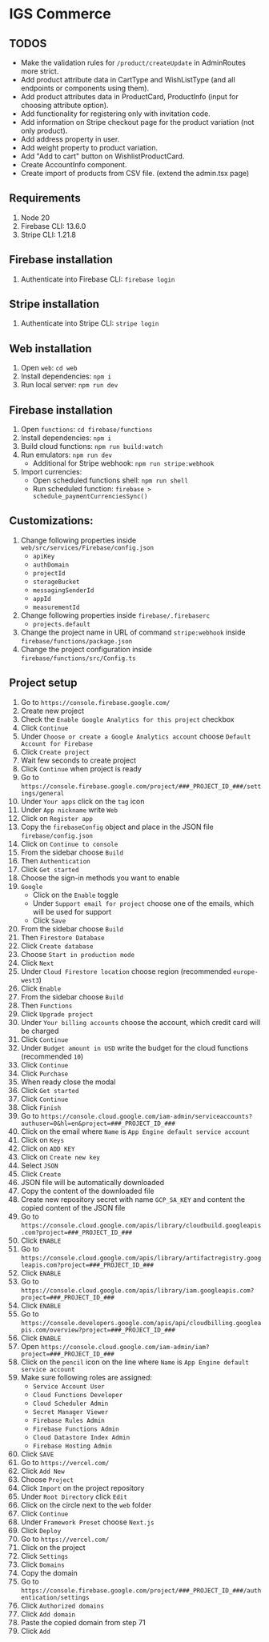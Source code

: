 # IGS Commerce

## TODOS
- Make the validation rules for `/product/createUpdate` in AdminRoutes more strict.
- Add product attribute data in CartType and WishListType (and all endpoints or components using them).
- Add product attributes data in ProductCard, ProductInfo (input for choosing attribute option).
- Add functionality for registering only with invitation code.
- Add information on Stripe checkout page for the product variation (not only product).
- Add address property in user.
- Add weight property to product variation.
- Add "Add to cart" button on WishlistProductCard.
- Create AccountInfo component.
- Create import of products from CSV file. (extend the admin.tsx page)

## Requirements
1. Node 20
2. Firebase CLI: 13.6.0
3. Stripe CLI: 1.21.8

## Firebase installation
1. Authenticate into Firebase CLI: `firebase login`

## Stripe installation
1. Authenticate into Stripe CLI: `stripe login`

## Web installation
1. Open `web`: `cd web`
2. Install dependencies: `npm i`
3. Run local server: `npm run dev`

## Firebase installation
1. Open `functions`: `cd firebase/functions`
2. Install dependencies: `npm i`
3. Build cloud functions: `npm run build:watch`
4. Run emulators: `npm run dev`
   - Additional for Stripe webhook: `npm run stripe:webhook`
5. Import currencies:
   - Open scheduled functions shell: `npm run shell`
   - Run scheduled function: `firebase > schedule_paymentCurrenciesSync()`

## Customizations:
1. Change following properties inside `web/src/services/Firebase/config.json`
   - `apiKey`
   - `authDomain`
   - `projectId`
   - `storageBucket`
   - `messagingSenderId`
   - `appId`
   - `measurementId`
2. Change following properties inside `firebase/.firebaserc`
   - `projects.default`
3. Change the project name in URL of command `stripe:webhook` inside `firebase/functions/package.json`
4. Change the project configuration inside `firebase/functions/src/Config.ts`

## Project setup
1. Go to `https://console.firebase.google.com/`
2. Create new project
3. Check the `Enable Google Analytics for this project` checkbox
4. Click `Continue`
5. Under `Choose or create a Google Analytics account` choose `Default Account for Firebase`
6. Click `Create project`
7. Wait few seconds to create project
8. Click `Continue` when project is ready
9. Go to `https://console.firebase.google.com/project/###_PROJECT_ID_###/settings/general`
10. Under `Your apps` click on the `tag` icon
11. Under `App nickname` write `Web`
12. Click on `Register app`
13. Copy the `firebaseConfig` object and place in the JSON file `firebase/config.json`
14. Click on `Continue to console`
15. From the sidebar choose `Build`
16. Then `Authentication`
17. Click `Get started`
18. Choose the sign-in methods you want to enable
19. `Google`
     - Click on the `Enable` toggle
     - Under `Support email for project` choose one of the emails, which will be used for support
     - Click `Save`
20. From the sidebar choose `Build`
21. Then `Firestore Database`
22. Click `Create database`
23. Choose `Start in production mode`
24. Click `Next`
25. Under `Cloud Firestore location` choose region (recommended `europe-west3`)
26. Click `Enable`
27. From the sidebar choose `Build`
28. Then `Functions`
29. Click `Upgrade project`
30. Under `Your billing accounts` choose the account, which credit card will be charged
31. Click `Continue`
32. Under `Budget amount in USD` write the budget for the cloud functions (recommended `10`)
33. Click `Continue`
34. Click `Purchase`
35. When ready close the modal
36. Click `Get started`
37. Click `Continue`
38. Click `Finish`
39. Go to `https://console.cloud.google.com/iam-admin/serviceaccounts?authuser=0&hl=en&project=###_PROJECT_ID_###`
40. Click on the email where `Name` is `App Engine default service account`
41. Click on `Keys`
42. Click on `ADD KEY`
43. Click on `Create new key`
44. Select `JSON`
45. Click `Create`
46. JSON file will be automatically downloaded
47. Copy the content of the downloaded file
48. Create new repository secret with name `GCP_SA_KEY` and content the copied content of the JSON file
49. Go to `https://console.cloud.google.com/apis/library/cloudbuild.googleapis.com?project=###_PROJECT_ID_###`
50. Click `ENABLE`
51. Go to `https://console.cloud.google.com/apis/library/artifactregistry.googleapis.com?project=###_PROJECT_ID_###`
52. Click `ENABLE`
53. Go to `https://console.cloud.google.com/apis/library/iam.googleapis.com?project=###_PROJECT_ID_###`
54. Click `ENABLE`
55. Go to `https://console.developers.google.com/apis/api/cloudbilling.googleapis.com/overview?project=###_PROJECT_ID_###`
56. Click `ENABLE`
57. Open `https://console.cloud.google.com/iam-admin/iam?project=###_PROJECT_ID_###`
58. Click on the `pencil` icon on the line where `Name` is `App Engine default service account`
59. Make sure following roles are assigned:
    - `Service Account User`
    - `Cloud Functions Developer`
    - `Cloud Scheduler Admin`
    - `Secret Manager Viewer`
    - `Firebase Rules Admin`
    - `Firebase Functions Admin`
    - `Cloud Datastore Index Admin`
    - `Firebase Hosting Admin`
60. Click `SAVE`
61. Go to `https://vercel.com/`
62. Click `Add New`
63. Choose `Project`
64. Click `Import` on the project repository
65. Under `Root Directory` click `Edit`
66. Click on the circle next to the `web` folder
67. Click `Continue`
68. Under `Framework Preset` choose `Next.js`
69. Click `Deploy`
70. Go to `https://vercel.com/`
71. Click on the project
72. Click `Settings`
73. Click `Domains`
74. Copy the domain
75. Go to `https://console.firebase.google.com/project/###_PROJECT_ID_###/authentication/settings`
76. Click `Authorized domains`
77. Click `Add domain`
78. Paste the copied domain from step 71
79. Click `Add`

